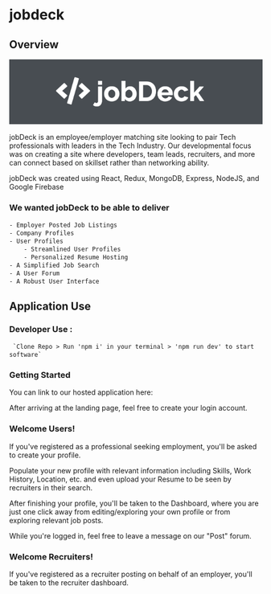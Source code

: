 # jobdeck

## Overview

![jobDeck Logo](readmeMisc/logo.png)



jobDeck is an employee/employer matching site looking to pair Tech professionals with leaders in the Tech Industry. Our developmental focus was on creating a site where developers, team leads, recruiters, and more can connect based on skillset rather than networking ability.

jobDeck was created using React, Redux, MongoDB, Express, NodeJS, and Google Firebase 

### We wanted jobDeck to be able to deliver
    - Employer Posted Job Listings
    - Company Profiles
    - User Profiles
        - Streamlined User Profiles
        - Personalized Resume Hosting
    - A Simplified Job Search
    - A User Forum
    - A Robust User Interface

## Application Use

 ### Developer Use : 
     `Clone Repo > Run 'npm i' in your terminal > 'npm run dev' to start software`

### Getting Started

You can link to our hosted application here: 

After arriving at the landing page, feel free to create your login account.

### Welcome Users!

If you've registered as a professional seeking employment, you'll be asked to create your profile.

Populate your new profile with relevant information including Skills, Work History, Location, etc. and even upload your Resume to be seen by recruiters in their search.

After finishing your profile, you'll be taken to the Dashboard, where you are just one click away from editing/exploring your own profile or from exploring relevant job posts.

While you're logged in, feel free to leave a message on our "Post" forum.

### Welcome Recruiters!

If you've registered as a recruiter posting on behalf of an employer, you'll be taken to the recruiter dashboard.